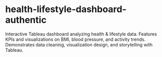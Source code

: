 # health-lifestyle-dashboard-authentic
Interactive Tableau dashboard analyzing health &amp; lifestyle data. Features KPIs and visualizations on BMI, blood pressure, and activity trends. Demonstrates data cleaning, visualization design, and storytelling with Tableau.
